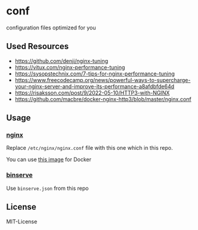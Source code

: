 # conf

configuration files optimized for you

## Used Resources

- <https://github.com/denji/nginx-tuning>
- <https://vitux.com/nginx-performance-tuning>
- <https://sysopstechnix.com/7-tips-for-nginx-performance-tuning>
- <https://www.freecodecamp.org/news/powerful-ways-to-supercharge-your-nginx-server-and-improve-its-performance-a8afdbfde64d>
- <https://risaksson.com/post/9/2022-05-10/HTTP3-with-NGINX>
- <https://github.com/macbre/docker-nginx-http3/blob/master/nginx.conf>

## Usage

### [nginx](https://nginx.org)

Replace `/etc/nginx/nginx.conf` file with this one which in this repo.

You can use [this image](https://github.com/macbre/docker-nginx-http3) for Docker

### [binserve](https://github.com/mufeedvh/binserve)

Use `binserve.json` from this repo

## License

MIT-License
